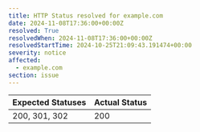 ```yaml
---
title: HTTP Status resolved for example.com
date: 2024-11-08T17:36:00+00:00Z
resolved: True
resolvedWhen: 2024-11-08T17:36:00+00:00Z
resolvedStartTime: 2024-10-25T21:09:43.191474+00:00
severity: notice
affected:
  - example.com
section: issue
---
```


| Expected Statuses | Actual Status  |
|-------------------|----------------|
| 200, 301, 302 | 200 |
